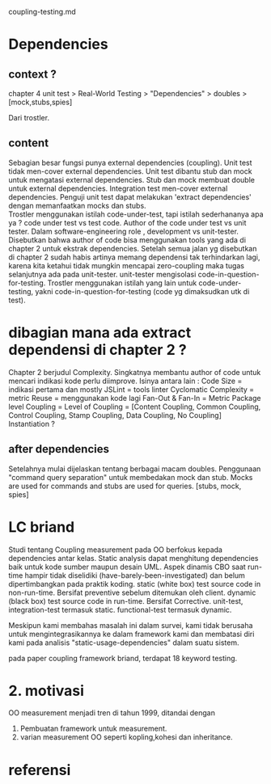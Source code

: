 coupling-testing.md
# Dependencies
## context ?
chapter 4 unit test > Real-World Testing > "Dependencies" > doubles > [mock,stubs,spies]

Dari trostler. 

## content
Sebagian besar fungsi punya external dependencies (coupling).
Unit test tidak men-cover external dependencies.
Unit test dibantu stub dan mock untuk mengatasi external dependencies.
Stub dan mock membuat double untuk external dependencies.
Integration test men-cover external dependencies.
Penguji unit test dapat melakukan 'extract dependencies' dengan memanfaatkan mocks dan stubs.  
Trostler menggunakan istilah code-under-test, tapi istilah sederhananya apa ya ?
code under test vs test code.
Author of the code under test vs unit tester.
Dalam software-engineering role , development vs unit-tester.
Disebutkan bahwa author of code bisa menggunakan tools yang ada di chapter 2 untuk ekstrak dependencies.
Setelah semua jalan yg disebutkan di chapter 2 sudah habis artinya  memang dependensi tak terhindarkan lagi, karena kita ketahui tidak mungkin mencapai zero-coupling maka tugas selanjutnya ada pada unit-tester.
unit-tester mengisolasi code-in-question-for-testing.
Trostler menggunakan istilah yang lain untuk code-under-testing, yakni code-in-question-for-testing (code yg dimaksudkan utk di test).

# dibagian mana ada extract dependensi di chapter 2 ?

Chapter 2 berjudul Complexity. Singkatnya membantu author of code untuk mencari indikasi kode perlu diimprove.
Isinya antara lain : 
Code Size = indikasi pertama dan mostly
JSLint = tools linter
Cyclomatic Complexity = metric
Reuse = menggunakan kode lagi
Fan-Out & Fan-In = Metric Package level
Coupling = Level of Coupling =  [Content Coupling, Common Coupling, Control Coupling, Stamp Coupling, Data Coupling, No Coupling]
Instantiation ?

## after dependencies
Setelahnya mulai dijelaskan tentang berbagai macam doubles.
Penggunaan "command query separation" untuk membedakan mock dan stub.
Mocks are used for commands and stubs are used for queries.
[stubs, mock, spies]

# LC briand
Studi tentang Coupling measurement pada OO berfokus kepada dependencies antar kelas.
Static analysis dapat menghitung dependencies baik untuk kode sumber maupun desain UML.
Aspek dinamis CBO saat run-time hampir tidak diselidiki (have-barely-been-investigated) dan belum dipertimbangkan pada praktik koding.
static (white box) test source code in non-run-time. Bersifat preventive sebelum ditemukan oleh client.
dynamic (black box) test source code in run-time. Bersifat Corrective.
unit-test, integration-test termasuk static.
functional-test termasuk dynamic.

Meskipun kami membahas masalah ini dalam survei, kami tidak berusaha untuk mengintegrasikannya ke dalam framework kami dan membatasi diri kami pada analisis "static-usage-dependencies" dalam suatu sistem.

pada paper coupling framework briand, terdapat 18 keyword testing.

# 2. motivasi 
OO measurement menjadi tren di tahun 1999, ditandai dengan
1. Pembuatan framework untuk measurement.
2. varian measurement OO seperti kopling,kohesi dan inheritance.

# referensi 
